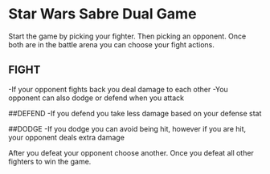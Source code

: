 # Star Wars Sabre Dual Game

Start the game by picking your fighter.  Then picking an opponent.  Once both are in the battle arena you can choose your fight actions.

## FIGHT
-If your opponent fights back you deal damage to each other
-You opponent can also dodge or defend when you attack

##DEFEND
-If you defend you take less damage based on your defense stat

##DODGE
-If you dodge you can avoid being hit, however if you are hit, your opponent deals extra damage

After you defeat your opponent choose another.  Once you defeat all other fighters to win the game.

